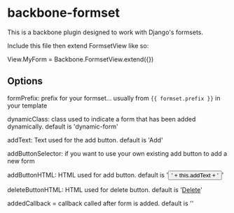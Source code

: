 # backbone-formset
This is a backbone plugin designed to work with Django's formsets.

Include this file then extend FormsetView like so:

View.MyForm = Backbone.FormsetView.extend({})

## Options

formPrefix: prefix for your formset... usually from `{{ formset.prefix }}` in your template

dynamicClass: class used to indicate a form that has been added dynamically. default is 'dynamic-form'

addText: Text used for the add button. default is 'Add'

addButtonSelector: if you want to use your own existing add button to add a new form

addButtonHTML: HTML used for add button. default is '<button type="button">' + this.addText + '</button>'

deleteButtonHTML: HTML used for delete button. default is '<a href="#">Delete</a>'

addedCallback = callback called after form is added. default is ''
